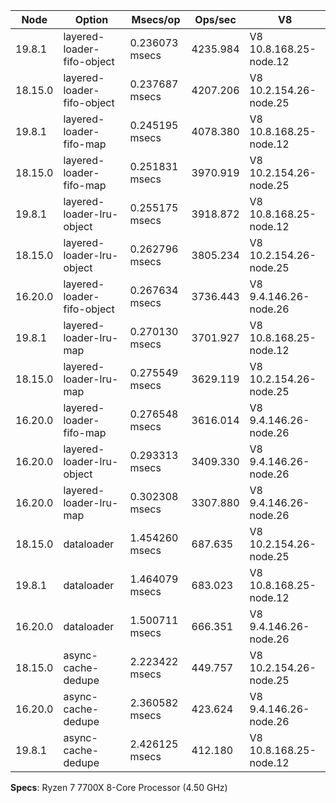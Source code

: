 | Node    | Option                     | Msecs/op       | Ops/sec  | V8                     |
| ------- | -------------------------- | -------------- | -------- | ---------------------- |
| 19.8.1  | layered-loader-fifo-object | 0.236073 msecs | 4235.984 | V8 10.8.168.25-node.12 |
| 18.15.0 | layered-loader-fifo-object | 0.237687 msecs | 4207.206 | V8 10.2.154.26-node.25 |
| 19.8.1  | layered-loader-fifo-map    | 0.245195 msecs | 4078.380 | V8 10.8.168.25-node.12 |
| 18.15.0 | layered-loader-fifo-map    | 0.251831 msecs | 3970.919 | V8 10.2.154.26-node.25 |
| 19.8.1  | layered-loader-lru-object  | 0.255175 msecs | 3918.872 | V8 10.8.168.25-node.12 |
| 18.15.0 | layered-loader-lru-object  | 0.262796 msecs | 3805.234 | V8 10.2.154.26-node.25 |
| 16.20.0 | layered-loader-fifo-object | 0.267634 msecs | 3736.443 | V8 9.4.146.26-node.26  |
| 19.8.1  | layered-loader-lru-map     | 0.270130 msecs | 3701.927 | V8 10.8.168.25-node.12 |
| 18.15.0 | layered-loader-lru-map     | 0.275549 msecs | 3629.119 | V8 10.2.154.26-node.25 |
| 16.20.0 | layered-loader-fifo-map    | 0.276548 msecs | 3616.014 | V8 9.4.146.26-node.26  |
| 16.20.0 | layered-loader-lru-object  | 0.293313 msecs | 3409.330 | V8 9.4.146.26-node.26  |
| 16.20.0 | layered-loader-lru-map     | 0.302308 msecs | 3307.880 | V8 9.4.146.26-node.26  |
| 18.15.0 | dataloader                 | 1.454260 msecs | 687.635  | V8 10.2.154.26-node.25 |
| 19.8.1  | dataloader                 | 1.464079 msecs | 683.023  | V8 10.8.168.25-node.12 |
| 16.20.0 | dataloader                 | 1.500711 msecs | 666.351  | V8 9.4.146.26-node.26  |
| 18.15.0 | async-cache-dedupe         | 2.223422 msecs | 449.757  | V8 10.2.154.26-node.25 |
| 16.20.0 | async-cache-dedupe         | 2.360582 msecs | 423.624  | V8 9.4.146.26-node.26  |
| 19.8.1  | async-cache-dedupe         | 2.426125 msecs | 412.180  | V8 10.8.168.25-node.12 |

**Specs**: Ryzen 7 7700X 8-Core Processor (4.50 GHz)